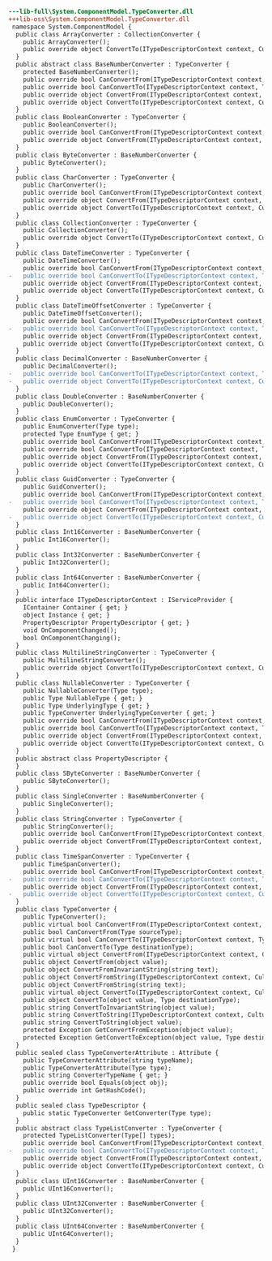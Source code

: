 ﻿```diff
---lib-full\System.ComponentModel.TypeConverter.dll
+++lib-oss\System.ComponentModel.TypeConverter.dll
 namespace System.ComponentModel {
  public class ArrayConverter : CollectionConverter {
    public ArrayConverter();
    public override object ConvertTo(ITypeDescriptorContext context, CultureInfo culture, object value, Type destinationType);
  }
  public abstract class BaseNumberConverter : TypeConverter {
    protected BaseNumberConverter();
    public override bool CanConvertFrom(ITypeDescriptorContext context, Type sourceType);
    public override bool CanConvertTo(ITypeDescriptorContext context, Type tdestinationType);
    public override object ConvertFrom(ITypeDescriptorContext context, CultureInfo culture, object value);
    public override object ConvertTo(ITypeDescriptorContext context, CultureInfo culture, object value, Type destinationType);
  }
  public class BooleanConverter : TypeConverter {
    public BooleanConverter();
    public override bool CanConvertFrom(ITypeDescriptorContext context, Type sourceType);
    public override object ConvertFrom(ITypeDescriptorContext context, CultureInfo culture, object value);
  }
  public class ByteConverter : BaseNumberConverter {
    public ByteConverter();
  }
  public class CharConverter : TypeConverter {
    public CharConverter();
    public override bool CanConvertFrom(ITypeDescriptorContext context, Type sourceType);
    public override object ConvertFrom(ITypeDescriptorContext context, CultureInfo culture, object value);
    public override object ConvertTo(ITypeDescriptorContext context, CultureInfo culture, object value, Type destinationType);
  }
  public class CollectionConverter : TypeConverter {
    public CollectionConverter();
    public override object ConvertTo(ITypeDescriptorContext context, CultureInfo culture, object value, Type destinationType);
  }
  public class DateTimeConverter : TypeConverter {
    public DateTimeConverter();
    public override bool CanConvertFrom(ITypeDescriptorContext context, Type sourceType);
-   public override bool CanConvertTo(ITypeDescriptorContext context, Type destinationType);
    public override object ConvertFrom(ITypeDescriptorContext context, CultureInfo culture, object value);
    public override object ConvertTo(ITypeDescriptorContext context, CultureInfo culture, object value, Type destinationType);
  }
  public class DateTimeOffsetConverter : TypeConverter {
    public DateTimeOffsetConverter();
    public override bool CanConvertFrom(ITypeDescriptorContext context, Type sourceType);
-   public override bool CanConvertTo(ITypeDescriptorContext context, Type destinationType);
    public override object ConvertFrom(ITypeDescriptorContext context, CultureInfo culture, object value);
    public override object ConvertTo(ITypeDescriptorContext context, CultureInfo culture, object value, Type destinationType);
  }
  public class DecimalConverter : BaseNumberConverter {
    public DecimalConverter();
-   public override bool CanConvertTo(ITypeDescriptorContext context, Type destinationType);
-   public override object ConvertTo(ITypeDescriptorContext context, CultureInfo culture, object value, Type destinationType);
  }
  public class DoubleConverter : BaseNumberConverter {
    public DoubleConverter();
  }
  public class EnumConverter : TypeConverter {
    public EnumConverter(Type type);
    protected Type EnumType { get; }
    public override bool CanConvertFrom(ITypeDescriptorContext context, Type sourceType);
    public override bool CanConvertTo(ITypeDescriptorContext context, Type destinationType);
    public override object ConvertFrom(ITypeDescriptorContext context, CultureInfo culture, object value);
    public override object ConvertTo(ITypeDescriptorContext context, CultureInfo culture, object value, Type destinationType);
  }
  public class GuidConverter : TypeConverter {
    public GuidConverter();
    public override bool CanConvertFrom(ITypeDescriptorContext context, Type sourceType);
-   public override bool CanConvertTo(ITypeDescriptorContext context, Type destinationType);
    public override object ConvertFrom(ITypeDescriptorContext context, CultureInfo culture, object value);
-   public override object ConvertTo(ITypeDescriptorContext context, CultureInfo culture, object value, Type destinationType);
  }
  public class Int16Converter : BaseNumberConverter {
    public Int16Converter();
  }
  public class Int32Converter : BaseNumberConverter {
    public Int32Converter();
  }
  public class Int64Converter : BaseNumberConverter {
    public Int64Converter();
  }
  public interface ITypeDescriptorContext : IServiceProvider {
    IContainer Container { get; }
    object Instance { get; }
    PropertyDescriptor PropertyDescriptor { get; }
    void OnComponentChanged();
    bool OnComponentChanging();
  }
  public class MultilineStringConverter : TypeConverter {
    public MultilineStringConverter();
    public override object ConvertTo(ITypeDescriptorContext context, CultureInfo culture, object value, Type destinationType);
  }
  public class NullableConverter : TypeConverter {
    public NullableConverter(Type type);
    public Type NullableType { get; }
    public Type UnderlyingType { get; }
    public TypeConverter UnderlyingTypeConverter { get; }
    public override bool CanConvertFrom(ITypeDescriptorContext context, Type sourceType);
    public override bool CanConvertTo(ITypeDescriptorContext context, Type destinationType);
    public override object ConvertFrom(ITypeDescriptorContext context, CultureInfo culture, object value);
    public override object ConvertTo(ITypeDescriptorContext context, CultureInfo culture, object value, Type destinationType);
  }
  public abstract class PropertyDescriptor {
  }
  public class SByteConverter : BaseNumberConverter {
    public SByteConverter();
  }
  public class SingleConverter : BaseNumberConverter {
    public SingleConverter();
  }
  public class StringConverter : TypeConverter {
    public StringConverter();
    public override bool CanConvertFrom(ITypeDescriptorContext context, Type sourceType);
    public override object ConvertFrom(ITypeDescriptorContext context, CultureInfo culture, object value);
  }
  public class TimeSpanConverter : TypeConverter {
    public TimeSpanConverter();
    public override bool CanConvertFrom(ITypeDescriptorContext context, Type sourceType);
-   public override bool CanConvertTo(ITypeDescriptorContext context, Type destinationType);
    public override object ConvertFrom(ITypeDescriptorContext context, CultureInfo culture, object value);
-   public override object ConvertTo(ITypeDescriptorContext context, CultureInfo culture, object value, Type destinationType);
  }
  public class TypeConverter {
    public TypeConverter();
    public virtual bool CanConvertFrom(ITypeDescriptorContext context, Type sourceType);
    public bool CanConvertFrom(Type sourceType);
    public virtual bool CanConvertTo(ITypeDescriptorContext context, Type destinationType);
    public bool CanConvertTo(Type destinationType);
    public virtual object ConvertFrom(ITypeDescriptorContext context, CultureInfo culture, object value);
    public object ConvertFrom(object value);
    public object ConvertFromInvariantString(string text);
    public object ConvertFromString(ITypeDescriptorContext context, CultureInfo culture, string text);
    public object ConvertFromString(string text);
    public virtual object ConvertTo(ITypeDescriptorContext context, CultureInfo culture, object value, Type destinationType);
    public object ConvertTo(object value, Type destinationType);
    public string ConvertToInvariantString(object value);
    public string ConvertToString(ITypeDescriptorContext context, CultureInfo culture, object value);
    public string ConvertToString(object value);
    protected Exception GetConvertFromException(object value);
    protected Exception GetConvertToException(object value, Type destinationType);
  }
  public sealed class TypeConverterAttribute : Attribute {
    public TypeConverterAttribute(string typeName);
    public TypeConverterAttribute(Type type);
    public string ConverterTypeName { get; }
    public override bool Equals(object obj);
    public override int GetHashCode();
  }
  public sealed class TypeDescriptor {
    public static TypeConverter GetConverter(Type type);
  }
  public abstract class TypeListConverter : TypeConverter {
    protected TypeListConverter(Type[] types);
    public override bool CanConvertFrom(ITypeDescriptorContext context, Type sourceType);
-   public override bool CanConvertTo(ITypeDescriptorContext context, Type destinationType);
    public override object ConvertFrom(ITypeDescriptorContext context, CultureInfo culture, object value);
    public override object ConvertTo(ITypeDescriptorContext context, CultureInfo culture, object value, Type destinationType);
  }
  public class UInt16Converter : BaseNumberConverter {
    public UInt16Converter();
  }
  public class UInt32Converter : BaseNumberConverter {
    public UInt32Converter();
  }
  public class UInt64Converter : BaseNumberConverter {
    public UInt64Converter();
  }
 }
```
